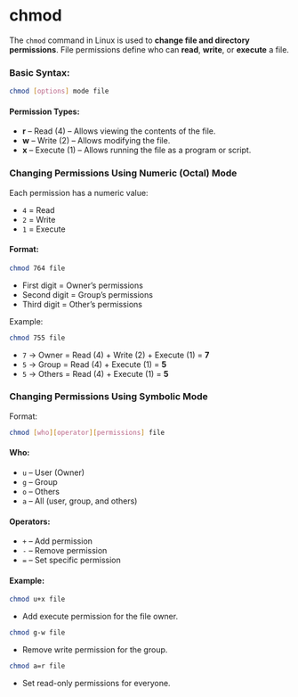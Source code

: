 # chmod

The `chmod` command in Linux is used to **change file and directory permissions**. File permissions define who can **read**, **write**, or **execute** a file.

### Basic Syntax:

```bash
chmod [options] mode file
```

#### **Permission Types:**

* **r** – Read (4) – Allows viewing the contents of the file.
* **w** – Write (2) – Allows modifying the file.
* **x** – Execute (1) – Allows running the file as a program or script.

### **Changing Permissions Using Numeric (Octal) Mode**

Each permission has a numeric value:

* `4` = Read
* `2` = Write
* `1` = Execute

#### Format:

```bash
chmod 764 file
```

* First digit = Owner’s permissions
* Second digit = Group’s permissions
* Third digit = Other’s permissions

Example:

```bash
chmod 755 file
```

* `7` → Owner = Read (4) + Write (2) + Execute (1) = **7**
* `5` → Group = Read (4) + Execute (1) = **5**
* `5` → Others = Read (4) + Execute (1) = **5**



### **Changing Permissions Using Symbolic Mode**

Format:

```bash
chmod [who][operator][permissions] file
```

#### Who:

* `u` – User (Owner)
* `g` – Group
* `o` – Others
* `a` – All (user, group, and others)

#### Operators:

* `+` – Add permission
* `-` – Remove permission
* `=` – Set specific permission

#### Example:

```bash
chmod u+x file
```

* Add execute permission for the file owner.

```bash
chmod g-w file
```

* Remove write permission for the group.

```bash
chmod a=r file
```

* Set read-only permissions for everyone.
